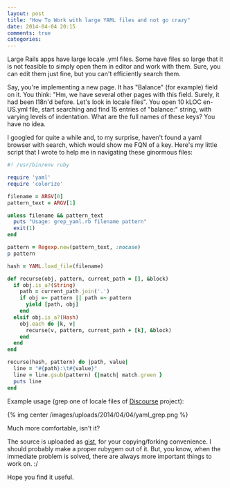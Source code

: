 ```yaml
---
layout: post
title: "How To Work with large YAML files and not go crazy"
date: 2014-04-04 20:15
comments: true
categories: 
---
```


Large Rails apps have large locale .yml files. Some have files so large that it is not feasible to simply open them in editor and work with them. Sure, you can edit them just fine, but you can't efficiently search them.

Say, you're implementing a new page. It has "Balance" (for example) field on it. You think: "Hm, we have several other pages with this field. Surely, it had been I18n'd before. Let's look in locale files". You open 10 kLOC en-US.yml file, start searching and find 15 entries of "balance:" string, with varying levels of indentation. What are the full names of these keys? You have no idea.

I googled for quite a while and, to my surprise, haven't found a yaml browser with search, which would show me FQN of a key. Here's my little script that I wrote to help me in navigating these ginormous files:

``` ruby
#! /usr/bin/env ruby

require 'yaml'
require 'colorize'

filename = ARGV[0]
pattern_text = ARGV[1]

unless filename && pattern_text
  puts "Usage: grep_yaml.rb filename pattern"
  exit(1)
end

pattern = Regexp.new(pattern_text, :nocase)
p pattern

hash = YAML.load_file(filename)

def recurse(obj, pattern, current_path = [], &block)
  if obj.is_a?(String)
    path = current_path.join('.')
    if obj =~ pattern || path =~ pattern
      yield [path, obj]
    end
  elsif obj.is_a?(Hash)
    obj.each do |k, v|
      recurse(v, pattern, current_path + [k], &block)
    end
  end
end

recurse(hash, pattern) do |path, value|
  line = "#{path}:\t#{value}"
  line = line.gsub(pattern) {|match| match.green }
  puts line
end
```

Example usage (grep one of locale files of [Discourse](https://github.com/discourse/discourse) project):

{% img center /images/uploads/2014/04/04/yaml_grep.png %}

Much more comfortable, isn't it?

The source is uploaded as [gist](https://gist.github.com/stulentsev/9978365), for your copying/forking convenience. I should probably make a proper rubygem out of it. But, you know, when the immediate problem is solved, there are always more important things to work on. :/

Hope you find it useful.

